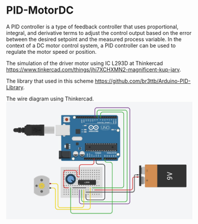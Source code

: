 # PID-MotorDC
A PID controller is a type of feedback controller that uses proportional, integral, and derivative terms to adjust the control output based on the error between the desired setpoint and the measured process variable. In the context of a DC motor control system, a PID controller can be used to regulate the motor speed or position.

The simulation of the driver motor using IC L293D at Thinkercad
https://www.tinkercad.com/things/jhi7XCHXMN2-magnificent-kup-jarv.

The library that used in this scheme
https://github.com/br3ttb/Arduino-PID-Library.

The wire diagram using Thinkercad.
![The wire diagram using Thinkercad](https://github.com/yogiazy/PID-MotorDC/blob/master/wire-diagram.png)
